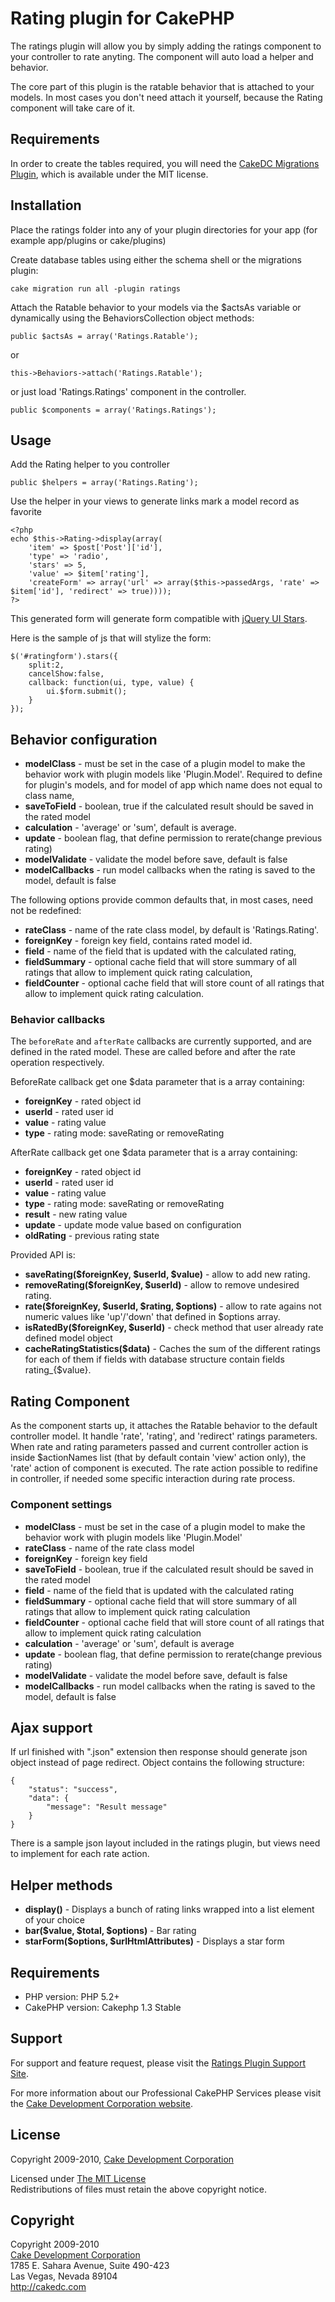 # Rating plugin for CakePHP #

The ratings plugin will allow you by simply adding the ratings component to your controller to rate anyting. The component will auto load a helper and behavior.

The core part of this plugin is the ratable behavior that is attached to your models.
In most cases you don't need attach it yourself, because the Rating component will take care of it.

## Requirements ##

In order to create the tables required, you will need the [CakeDC Migrations Plugin](http://github.com/CakeDC/migrations), which is available under the MIT license.

## Installation ##

Place the ratings folder into any of your plugin directories for your app (for example app/plugins or cake/plugins)

Create database tables using either the schema shell or the migrations plugin:

	cake migration run all -plugin ratings

Attach the Ratable behavior to your models via the $actsAs variable or dynamically using the BehaviorsCollection object methods:

	public $actsAs = array('Ratings.Ratable');

or

	this->Behaviors->attach('Ratings.Ratable');

or just load 'Ratings.Ratings' component in the controller.

	public $components = array('Ratings.Ratings');
		
## Usage ##

Add the Rating helper to you controller

	public $helpers = array('Ratings.Rating');

Use the helper in your views to generate links mark a model record as favorite

	<?php 
	echo $this->Rating->display(array(
		'item' => $post['Post']['id'],
		'type' => 'radio',
		'stars' => 5,
		'value' => $item['rating'],
		'createForm' => array('url' => array($this->passedArgs, 'rate' => $item['id'], 'redirect' => true))));
	?>

This generated form will generate form compatible with [jQuery UI Stars](http://plugins.jquery.com/project/Star_Rating_widget).

Here is the sample of js that will stylize the form:

	$('#ratingform').stars({
		split:2,
		cancelShow:false,
		callback: function(ui, type, value) {
			ui.$form.submit();
		}
	});

## Behavior configuration  ##

* **modelClass**     - must be set in the case of a plugin model to make the behavior work with plugin models like 'Plugin.Model'. Required to define for plugin's models, and for model of app which name does not equal to class name,
* **saveToField**    - boolean, true if the calculated result should be saved in the rated model
* **calculation**    - 'average' or 'sum', default is average.
* **update**         - boolean flag, that define permission to rerate(change previous rating)
* **modelValidate**  - validate the model before save, default is false
* **modelCallbacks** - run model callbacks when the rating is saved to the model, default is false

The following options provide common defaults that, in most cases, need not be redefined:
 
* **rateClass**      - name of the rate class model, by default is 'Ratings.Rating'.
* **foreignKey**     - foreign key field, contains rated model id.
* **field**          - name of the field that is updated with the calculated rating,
* **fieldSummary**   - optional cache field that will store summary of all ratings that allow to implement quick rating calculation,
* **fieldCounter**   - optional cache field that will store count of all ratings that allow to implement quick rating calculation.

### Behavior callbacks  ##

The `beforeRate` and `afterRate` callbacks are currently supported, and are defined in the rated model.
These are called before and after the rate operation respectively.

BeforeRate callback get one $data parameter that is a array containing:

* **foreignKey** - rated object id
* **userId**     - rated user id
* **value**      - rating value
* **type**       - rating mode: saveRating or removeRating

AfterRate callback get one $data parameter that is a array containing:

* **foreignKey** - rated object id
* **userId**     - rated user id
* **value**      - rating value
* **type**       - rating mode: saveRating or removeRating
* **result**     - new rating value
* **update**     - update mode value based on configuration
* **oldRating**  - previous rating state

Provided API is:

* **saveRating($foreignKey, $userId, $value)**      - allow to add new rating.
* **removeRating($foreignKey, $userId)**            - allow to remove undesired rating.
* **rate($foreignKey, $userId, $rating, $options)** - allow to rate agains not numeric values like 'up'/'down' that defined in $options array.
* **isRatedBy($foreignKey, $userId)**               - check method that user already rate defined model object
* **cacheRatingStatistics($data)**                  - Caches the sum of the different ratings for each of them if fields with database structure contain fields rating_{$value}.
 
## Rating Component  ##

As the component starts up, it attaches the Ratable behavior to the default controller model.
It handle 'rate', 'rating', and 'redirect' ratings parameters.
When rate and rating parameters passed and current controller action is inside $actionNames list (that by default contain 'view' action only), the 'rate' action of component is executed. The rate action possible to redifine in controller, if needed some specific interaction during rate process.

### Component settings  ###

* **modelClass**      - must be set in the case of a plugin model to make the behavior work with plugin models like 'Plugin.Model'
* **rateClass**       - name of the rate class model
* **foreignKey**      - foreign key field
* **saveToField**     - boolean, true if the calculated result should be saved in the rated model
* **field**           - name of the field that is updated with the calculated rating
* **fieldSummary**    - optional cache field that will store summary of all ratings that allow to implement quick rating calculation
* **fieldCounter**    - optional cache field that will store count of all ratings that allow to implement quick rating calculation 
* **calculation**     - 'average' or 'sum', default is average
* **update**          - boolean flag, that define permission to rerate(change previous rating)
* **modelValidate**   - validate the model before save, default is false
* **modelCallbacks**  - run model callbacks when the rating is saved to the model, default is false
 
 
## Ajax support ##

If url finished with ".json" extension then response should generate json object instead of page redirect.
Object contains the following structure:

	{
		"status": "success",
		"data": {
			"message": "Result message"
		}
	}

There is a sample json layout included in the ratings plugin, but views need to implement for each rate action.

## Helper methods ##

* **display()**                              - Displays a bunch of rating links wrapped into a list element of your choice
* **bar($value, $total, $options)**          - Bar rating
* **starForm($options, $urlHtmlAttributes)** - Displays a star form

## Requirements ##

* PHP version: PHP 5.2+
* CakePHP version: Cakephp 1.3 Stable

## Support ##

For support and feature request, please visit the [Ratings Plugin Support Site](http://cakedc.lighthouseapp.com/projects/59751-ratings-plugin/).

For more information about our Professional CakePHP Services please visit the [Cake Development Corporation website](http://cakedc.com).

## License ##

Copyright 2009-2010, [Cake Development Corporation](http://cakedc.com)

Licensed under [The MIT License](http://www.opensource.org/licenses/mit-license.php)<br/>
Redistributions of files must retain the above copyright notice.

## Copyright ###

Copyright 2009-2010<br/>
[Cake Development Corporation](http://cakedc.com)<br/>
1785 E. Sahara Avenue, Suite 490-423<br/>
Las Vegas, Nevada 89104<br/>
http://cakedc.com<br/>
